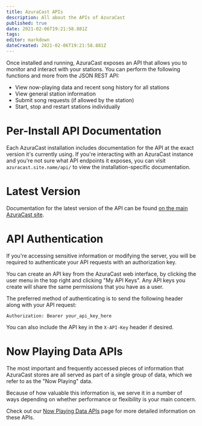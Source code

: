 ```yaml
---
title: AzuraCast APIs
description: All about the APIs of AzuraCast
published: true
date: 2021-02-06T19:21:58.881Z
tags: 
editor: markdown
dateCreated: 2021-02-06T19:21:58.881Z
---
```


Once installed and running, AzuraCast exposes an API that allows you to monitor and interact with your stations. You can perform the following functions and more from the JSON REST API:

- View now-playing data and recent song history for all stations
- View general station information
- Submit song requests (if allowed by the station)
- Start, stop and restart stations individually

# Per-Install API Documentation

Each AzuraCast installation includes documentation for the API at the exact version it's currently using. If you're interacting with an AzuraCast instance and you're not sure what API endpoints it exposes, you can visit `azuracast.site.name/api/` to view the installation-specific documentation.

# Latest Version

Documentation for the latest version of the API can be found [on the main AzuraCast site](http://azuracast.com/api/index.html).

# API Authentication

If you're accessing sensitive information or modifying the server, you will be required to authenticate your API requests with an authorization key.

You can create an API key from the AzuraCast web interface, by clicking the user menu in the top right and clicking "My API Keys". Any API keys you create will share the same permissions that you have as a user.

The preferred method of authenticating is to send the following header along with your API request:

```
Authorization: Bearer your_api_key_here
```

You can also include the API key in the `X-API-Key` header if desired.

# Now Playing Data APIs

The most important and frequently accessed pieces of information that AzuraCast stores are all served as part of a single group of data, which we refer to as the "Now Playing" data.

Because of how valuable this information is, we serve it in a number of ways depending on whether performance or flexibility is your main concern.

Check out our [Now Playing Data APIs](/en/developers/apis/now-playing-data) page for more detailed information on these APIs.